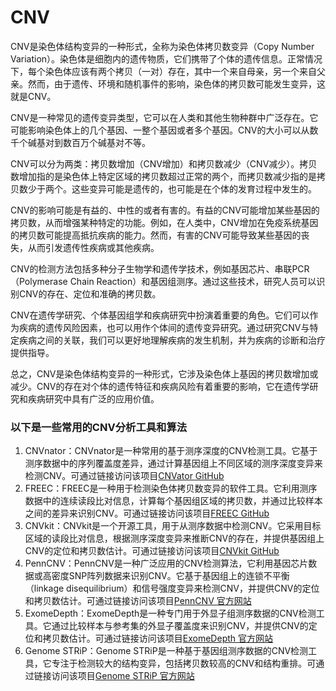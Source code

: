 # CNV

CNV是染色体结构变异的一种形式，全称为染色体拷贝数变异（Copy Number Variation）。染色体是细胞内的遗传物质，它们携带了个体的遗传信息。正常情况下，每个染色体应该有两个拷贝（一对）存在，其中一个来自母亲，另一个来自父亲。然而，由于遗传、环境和随机事件的影响，染色体的拷贝数可能发生变异，这就是CNV。

CNV是一种常见的遗传变异类型，它可以在人类和其他生物种群中广泛存在。它可能影响染色体上的几个基因、一整个基因或者多个基因。CNV的大小可以从数千个碱基对到数百万个碱基对不等。

CNV可以分为两类：拷贝数增加（CNV增加）和拷贝数减少（CNV减少）。拷贝数增加指的是染色体上特定区域的拷贝数超过正常的两个，而拷贝数减少指的是拷贝数少于两个。这些变异可能是遗传的，也可能是在个体的发育过程中发生的。

CNV的影响可能是有益的、中性的或者有害的。有益的CNV可能增加某些基因的拷贝数，从而增强某种特定的功能。例如，在人类中，CNV增加在免疫系统基因的拷贝数可能提高抵抗疾病的能力。然而，有害的CNV可能导致某些基因的丧失，从而引发遗传性疾病或其他疾病。

CNV的检测方法包括多种分子生物学和遗传学技术，例如基因芯片、串联PCR（Polymerase Chain Reaction）和基因组测序。通过这些技术，研究人员可以识别CNV的存在、定位和准确的拷贝数。

CNV在遗传学研究、个体基因组学和疾病研究中扮演着重要的角色。它们可以作为疾病的遗传风险因素，也可以用作个体间的遗传变异研究。通过研究CNV与特定疾病之间的关联，我们可以更好地理解疾病的发生机制，并为疾病的诊断和治疗提供指导。

总之，CNV是染色体结构变异的一种形式，它涉及染色体上基因的拷贝数增加或减少。CNV的存在对个体的遗传特征和疾病风险有着重要的影响，它在遗传学研究和疾病研究中具有广泛的应用价值。

### 以下是一些常用的CNV分析工具和算法

1. CNVnator：CNVnator是一种常用的基于测序深度的CNV检测工具。它基于测序数据中的序列覆盖度差异，通过计算基因组上不同区域的测序深度变异来检测CNV。可通过链接访问该项目[CNVator GitHub](https://github.com/abyzovlab/CNVnator)
2. FREEC：FREEC是一种用于检测染色体拷贝数变异的软件工具。它利用测序数据中的连续读段比对信息，计算每个基因组区域的拷贝数，并通过比较样本之间的差异来识别CNV。可通过链接访问该项目[FREEC GitHub](https://github.com/BoevaLab/FREEC)
3. CNVkit：CNVkit是一个开源工具，用于从测序数据中检测CNV。它采用目标区域的读段比对信息，根据测序深度变异来推断CNV的存在，并提供基因组上CNV的定位和拷贝数估计。可通过链接访问该项目[CNVkit GitHub](https://github.com/etal/cnvkit)
4. PennCNV：PennCNV是一种广泛应用的CNV检测算法，它利用基因芯片数据或高密度SNP阵列数据来识别CNV。它基于基因组上的连锁不平衡（linkage disequilibrium）和信号强度变异来检测CNV，并提供CNV的定位和拷贝数估计。可通过链接访问该项目[PennCNV 官方网站](http://penncnv.openbioinformatics.org/en/latest/)
5. ExomeDepth：ExomeDepth是一种专门用于外显子组测序数据的CNV检测工具。它通过比较样本与参考集的外显子覆盖度来识别CNV，并提供CNV的定位和拷贝数估计。可通过链接访问该项目[ExomeDepth 官方网站](https://www.bioconductor.org/packages/release/bioc/html/ExomeDepth.html)
6. Genome STRiP：Genome STRiP是一种基于基因组测序数据的CNV检测工具，它专注于检测较大的结构变异，包括拷贝数较高的CNV和结构重排。可通过链接访问该项目[Genome STRiP 官方网站](https://software.broadinstitute.org/software/genomestrip/)
